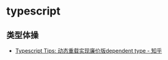 typescript
===

## 类型体操

- [Typescript Tips: 动态重载实现廉价版dependent type - 知乎](https://zhuanlan.zhihu.com/p/95829351)